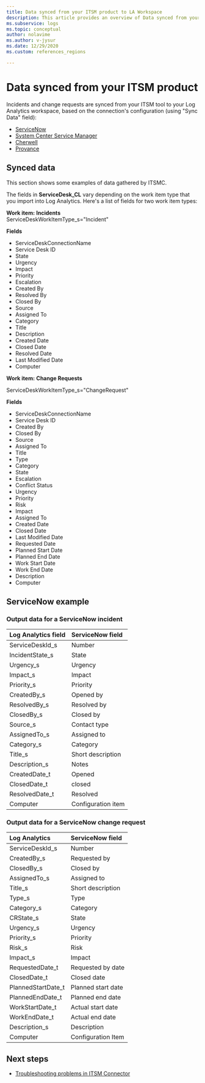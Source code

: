 ```yaml
---
title: Data synced from your ITSM product to LA Workspace
description: This article provides an overview of Data synced from your ITSM product to LA Workspace.
ms.subservice: logs
ms.topic: conceptual
author: nolavime
ms.author: v-jysur
ms.date: 12/29/2020
ms.custom: references_regions

---
```


# Data synced from your ITSM product

Incidents and change requests are synced from your ITSM tool to your Log Analytics workspace, based on the connection's configuration (using "Sync Data" field):
* [ServiceNow](./itsmc-connections-servicenow.md)
* [System Center Service Manager](./itsmc-connections-scsm.md)
* [Cherwell](./itsmc-connections-cherwell.md)
* [Provance](./itsmc-connections-provance.md)

## Synced data

This section shows some examples of data gathered by ITSMC.

The fields in **ServiceDesk_CL** vary depending on the work item type that you import into Log Analytics. Here's a list of fields for two work item types:

**Work item:** **Incidents**  
ServiceDeskWorkItemType_s="Incident"

**Fields**

- ServiceDeskConnectionName
- Service Desk ID
- State
- Urgency
- Impact
- Priority
- Escalation
- Created By
- Resolved By
- Closed By
- Source
- Assigned To
- Category
- Title
- Description
- Created Date
- Closed Date
- Resolved Date
- Last Modified Date
- Computer

**Work item:** **Change Requests**

ServiceDeskWorkItemType_s="ChangeRequest"

**Fields**
- ServiceDeskConnectionName
- Service Desk ID
- Created By
- Closed By
- Source
- Assigned To
- Title
- Type
- Category
- State
- Escalation
- Conflict Status
- Urgency
- Priority
- Risk
- Impact
- Assigned To
- Created Date
- Closed Date
- Last Modified Date
- Requested Date
- Planned Start Date
- Planned End Date
- Work Start Date
- Work End Date
- Description
- Computer

## ServiceNow example 
### Output data for a ServiceNow incident

| Log Analytics field | ServiceNow field |
|:--- |:--- |
| ServiceDeskId_s| Number |
| IncidentState_s | State |
| Urgency_s |Urgency |
| Impact_s |Impact|
| Priority_s | Priority |
| CreatedBy_s | Opened by |
| ResolvedBy_s | Resolved by|
| ClosedBy_s  | Closed by |
| Source_s| Contact type |
| AssignedTo_s | Assigned to  |
| Category_s | Category |
| Title_s|  Short description |
| Description_s|  Notes |
| CreatedDate_t|  Opened |
| ClosedDate_t| closed|
| ResolvedDate_t|Resolved|
| Computer  | Configuration item |

### Output data for a ServiceNow change request

| Log Analytics | ServiceNow field |
|:--- |:--- |
| ServiceDeskId_s| Number |
| CreatedBy_s | Requested by |
| ClosedBy_s | Closed by |
| AssignedTo_s | Assigned to  |
| Title_s|  Short description |
| Type_s|  Type |
| Category_s|  Category |
| CRState_s|  State|
| Urgency_s|  Urgency |
| Priority_s| Priority|
| Risk_s| Risk|
| Impact_s| Impact|
| RequestedDate_t  | Requested by date |
| ClosedDate_t | Closed date |
| PlannedStartDate_t  | Planned start date |
| PlannedEndDate_t  | Planned end date |
| WorkStartDate_t  | Actual start date |
| WorkEndDate_t | Actual end date|
| Description_s | Description |
| Computer  | Configuration Item |

## Next steps

* [Troubleshooting problems in ITSM Connector](./itsmc-resync-servicenow.md)
